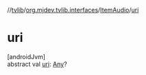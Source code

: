 //[tvlib](../../../index.md)/[org.mjdev.tvlib.interfaces](../index.md)/[ItemAudio](index.md)/[uri](uri.md)

# uri

[androidJvm]\
abstract val [uri](uri.md): [Any](https://kotlinlang.org/api/latest/jvm/stdlib/kotlin/-any/index.html)?
